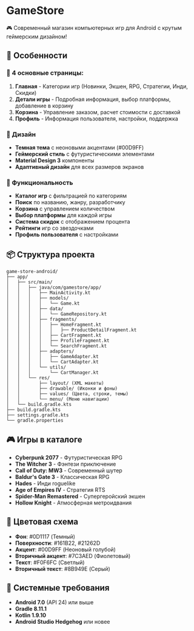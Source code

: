 # GameStore 

🎮 Современный магазин компьютерных игр для Android с крутым геймерским дизайном!

## 🚀 Особенности

### 📱 4 основные страницы:
1. **Главная** - Категории игр (Новинки, Экшен, RPG, Стратегии, Инди, Скидки)
2. **Детали игры** - Подробная информация, выбор платформы, добавление в корзину
3. **Корзина** - Управление заказом, расчет стоимости с доставкой
4. **Профиль** - Информация пользователя, настройки, поддержка

### 🎨 Дизайн
- **Темная тема** с неоновыми акцентами (#00D9FF)
- **Геймерский стиль** с футуристическими элементами
- **Material Design 3** компоненты
- **Адаптивный дизайн** для всех размеров экранов

### 🎯 Функциональность
- **Каталог игр** с фильтрацией по категориям
- **Поиск** по названию, жанру, разработчику
- **Корзина** с управлением количеством
- **Выбор платформы** для каждой игры
- **Система скидок** с отображением процента
- **Рейтинги** игр со звездочками
- **Профиль пользователя** с настройками

## 📦 Структура проекта

```
game-store-android/
├── app/
│   ├── src/main/
│   │   ├── java/com/gamestore/app/
│   │   │   ├── MainActivity.kt
│   │   │   ├── models/
│   │   │   │   └── Game.kt
│   │   │   ├── data/
│   │   │   │   └── GameRepository.kt
│   │   │   ├── fragments/
│   │   │   │   ├── HomeFragment.kt
│   │   │   │   │   ├── ProductDetailFragment.kt
│   │   │   │   ├── CartFragment.kt
│   │   │   │   ├── ProfileFragment.kt
│   │   │   │   └── SearchFragment.kt
│   │   │   ├── adapters/
│   │   │   │   ├── GameAdapter.kt
│   │   │   │   └── CartAdapter.kt
│   │   │   └── utils/
│   │   │       └── CartManager.kt
│   │   └── res/
│   │       ├── layout/ (XML макеты)
│   │       ├── drawable/ (Иконки и фоны)
│   │       ├── values/ (Цвета, строки, темы)
│   │       └── menu/ (Меню навигации)
│   └── build.gradle.kts
├── build.gradle.kts
├── settings.gradle.kts
└── gradle.properties
```

## 🎮 Игры в каталоге

- **Cyberpunk 2077** - Футуристическая RPG
- **The Witcher 3** - Фэнтези приключение
- **Call of Duty: MW3** - Современный шутер
- **Baldur's Gate 3** - Классическая RPG
- **Hades** - Инди roguelike
- **Age of Empires IV** - Стратегия RTS
- **Spider-Man Remastered** - Супергеройский экшен
- **Hollow Knight** - Атмосферная метроидвания

## 🎨 Цветовая схема

- **Фон**: #0D1117 (Темный)
- **Поверхности**: #161B22, #21262D
- **Акцент**: #00D9FF (Неоновый голубой)
- **Вторичный акцент**: #7C3AED (Фиолетовый)
- **Текст**: #F0F6FC (Светлый)
- **Вторичный текст**: #8B949E (Серый)

## 📱 Системные требования

- **Android 7.0** (API 24) или выше
- **Gradle 8.11.1**
- **Kotlin 1.9.10**
- **Android Studio Hedgehog** или новее

